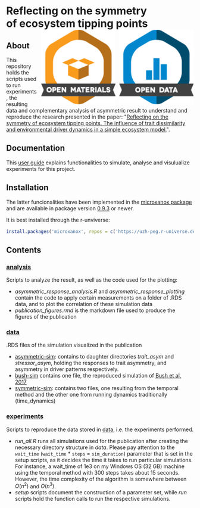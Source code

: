
# Reflecting on the symmetry<br>of ecosystem tipping points <img src="img/data_large_color.png" alt="Open Data" width="200" height="200" style="float: right; margin-left: 10px;"> <img src="img/materials_large_color.png" alt="Open Materials" width="200" height="200" style="float: right; margin-left: 10px;">

## About

This repository holds the scripts used to run experiments, the resulting data  and complementary analysis of asymmetric result to understand and
reproduce the research presented in the paper: "[Reflecting on the symmetry of ecosystem tipping points. The influence of trait dissimilarity and environmental driver dynamics in a simple ecosystem model.](https://doi.org/10.1002/ece3.11421)". 

## Documentation

This [user guide](https://uzh-peg.r-universe.dev/articles/microxanox/SymSys-User-guide.html) explains functionalities to simulate, analyse and visulualize experiments for this project. 


## Installation

The latter funcionalities have been implemented in the [microxanox package](https://github.com/UZH-PEG/microxanox) and are available in package version [0.9.3](https://zenodo.org/records/10119025) or newer.

It is best installed through the r-unviverse:

```r
install.packages('microxanox', repos = c('https://uzh-peg.r-universe.dev', 'https://cloud.r-project.org'))
```

## Contents

### [analysis](analysis/)

 Scripts to analyze the result, as well as the code used for the plotting:
  - *asymmetric_response_analysis.R* and *asymmetric_response_plotting* contain the code to apply certain measurements on a folder of .RDS data, and to plot the correlation of these simulation data
  - *publication_figures.rmd* is the markdown file used to produce the figures of the publication

### [data](data/)

.RDS files of the simulation visualized in the publication

  - [asymmetric-sim](data/asymmetric-sim/): contains to daughter directories *trait_asym* and *stressor_asym*, holding the responses to trait asymmetry, and asymmetry in driver patterns respectively.
  - [bush-sim](data/bush-sim/) contains one file, the reproduced simulation of [Bush et al, 2017](https://www.nature.com/articles/s41467-017-00912-x)
  - [symmetric-sim](data/symmetric-sim): contains two files, one resulting from the temporal method and the other one from running dynamics traditionally (time_dynamics)

### [experiments](experiments)

Scripts to reproduce the data stored in [data](data/), i.e. the experiments performed.

  - *run_all.R* runs all simulations used for the publication after creating the necessary directory structure in *data*. Please pay attention to the `wait_time` (`wait_time` * `steps` = `sim_duration`) parameter that is set in the setup scripts, as it decides the time it takes to run particular simulations. For instance, a wait_time of 1e3 on my Windows OS (32 GB) machine using the temporal method with 300 steps takes about 15 seconds. However, the time complexity of the algorithm is somewhere between $O(n^2)$ and $O(n^3)$.
  - *setup* scripts document the construction of a parameter set, while *run* scripts hold the function calls to run the respective simulations.
